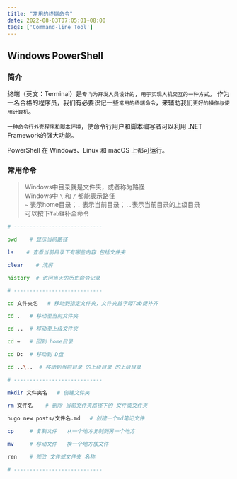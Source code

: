 ```yaml
---
title: "常用的终端命令"
date: 2022-08-03T07:05:01+08:00
tags: ['Command-line Tool']
---
```

## Windows PowerShell
### 简介

终端（英文：Terminal）是`专门为开发人员设计的`，`用于实现人机交互的一种方式`。
作为一名合格的程序员，我们有必要识记一些`常用的终端命令`，来辅助我们`更好的操作与使用计算机`。

`一种命令行外壳程序和脚本环境`，使命令行用户和脚本编写者可以利用 .NET Framework的强大功能。

PowerShell 在 Windows、Linux 和 macOS 上都可运行。

### 常用命令

>Windows中目录就是文件夹，或者称为路径  
Windows中 `\` 和 `/` 都能表示路径  
`~` 表示home目录；`.` 表示当前目录；`..`表示当前目录的上级目录  
可以按下`Tab键`补全命令  


```bash
# ----------------------------

pwd    # 显示当前路径

ls    # 查看当前目录下有哪些内容 包括文件夹

clear    # 清屏 

history  # 访问当天的历史命令记录

# ----------------------------

cd 文件夹名   # 移动到指定文件夹，文件夹首字母Tab键补齐 

cd .   # 移动至当前文件夹

cd ..  # 移动至上级文件夹 

cd ~   # 回到 home目录

cd D:  # 移动到 D盘

cd ..\..  # 移动到当前目录 的上级目录 的上级目录

# ----------------------------

mkdir 文件夹名   # 创建文件夹
 
rm 文件名    # 删除 当前文件夹路径下的 文件或文件夹 

hugo new posts/文件名.md   # 创建一个md笔记文件

cp     # 复制文件	从一个地方复制到另一个地方

mv	   # 移动文件	换一个地方放文件

ren    # 修改 文件或文件夹 名称

# ----------------------------



```
